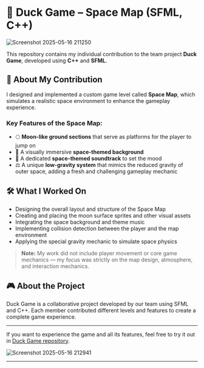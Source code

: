 # 🦆 Duck Game – Space Map (SFML, C++)

![Screenshot 2025-05-16 211250](https://github.com/user-attachments/assets/65ddf2ec-4981-40c7-966c-5c9b7dd00496)

This repository contains my individual contribution to the team project **Duck Game**, developed using **C++** and **SFML**.

## 🚀 About My Contribution

I designed and implemented a custom game level called **Space Map**, which simulates a realistic space environment to enhance the gameplay experience.

### Key Features of the Space Map:
- 🌕 **Moon-like ground sections** that serve as platforms for the player to jump on  
- 🌌 A visually immersive **space-themed background**  
- 🎵 A dedicated **space-themed soundtrack** to set the mood  
- ⚖️ A unique **low-gravity system** that mimics the reduced gravity of outer space, adding a fresh and challenging gameplay mechanic  

## 🛠️ What I Worked On
- Designing the overall layout and structure of the Space Map  
- Creating and placing the moon surface sprites and other visual assets  
- Integrating the space background and theme music  
- Implementing collision detection between the player and the map environment  
- Applying the special gravity mechanic to simulate space physics  

> **Note:** My work did not include player movement or core game mechanics — my focus was strictly on the map design, atmosphere, and interaction mechanics.

## 🎮 About the Project

Duck Game is a collaborative project developed by our team using SFML and C++. Each member contributed different levels and features to create a complete game experience.

---

If you want to experience the game and all its features, feel free to try it out in [Duck Game repository](https://github.com/fady287/Duck_Game.git).  

![Screenshot 2025-05-16 212941](https://github.com/user-attachments/assets/2317118f-3821-448a-9a34-6b310a8a32f5)

---
